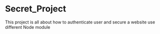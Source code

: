 # Secret_Project
This project is all about how to authenticate user and secure a website use different Node module
